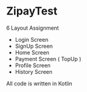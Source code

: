 # ZipayTest
6 Layout Assignment
- Login Screen
- SignUp Screen
- Home Screen
- Payment Screen ( TopUp )
- Profile Screen
- History Screen

All code is written in Kotlin
